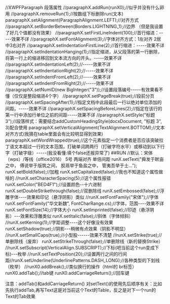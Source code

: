 //XWPFParagraph 段落属性
//paragraphX.addRun(runX0);//似乎并没有什么卵用
//paragraphX.removeRun(1);//按数组下标删除run(文本)
paragraphX.setAlignment(ParagraphAlignment.LEFT);//对齐方式
//paragraphX.setBorderBetween(Borders.LIGHTNING_1);//边界 （但是我设置了好几个值都没有效果）
//paragraphX.setFirstLineIndent(100);//首行缩进：-----效果不详
//paragraphX.setFontAlignment(3);//字体对齐方式：1左对齐 2居中3右对齐
//paragraphX.setIndentationFirstLine(2);//首行缩进：-----效果不详
//paragraphX.setIndentationHanging(1);//指定缩进，从父段落的第一行删除，将第一行上的缩进移回到文本流方向的开头。-----效果不详
//paragraphX.setIndentationLeft(2);//-----效果不详
//paragraphX.setIndentationRight(2);//-----效果不详
//paragraphX.setIndentFromLeft(2);//-----效果不详
//paragraphX.setIndentFromRight(2);//-----效果不详
//paragraphX.setNumID(new BigInteger("3"));//设置段落编号-----有效果看不懂（仅仅是整段缩进4个字）
//paragraphX.setPageBreak(true);//段前分页
//paragraphX.setSpacingAfter(1);//指定文档中此段最后一行以绝对单位添加的间距。-----效果不详
//paragraphX.setSpacingBeforeLines(2);//指定在该行的第一行中添加行单位之前的间距-----效果不详
//paragraphX.setStyle("标题 3");//段落样式：需要结合addCustomHeadingStyle(docxDocument, "标题 3", 3)配合使用
paragraphX.setVerticalAlignment(TextAlignment.BOTTOM);//文本对齐方式(我猜在table里面会有比较明显得到效果)
paragraphX.setWordWrapped(true);//这个元素指定一个消费者是否应该突破拉丁语文本超过一行的文本范围，打破单词跨两行（打破字符水平）或移动到以下行字（打破字级）-----(我没看懂:填个false还报异常了)
##RUN
//默认：宋体（wps）/等线（office2016） 5号 两端对齐 单倍间距
runX.setText("舜发于畎亩之中， 傅说举于版筑之间， 胶鬲举于鱼盐之中， 管夷吾举于士...");
runX.setBold(false);//加粗
runX.setCapitalized(false);//我也不知道这个属性做啥的
//runX.setCharacterSpacing(5);//这个属性报错
runX.setColor("BED4F1");//设置颜色--十六进制
runX.setDoubleStrikethrough(false);//双删除线
runX.setEmbossed(false);//浮雕字体----效果和印记（悬浮阴影）类似
//runX.setFontFamily("宋体");//字体
runX.setFontFamily("华文新魏", FontCharRange.cs);//字体，范围----效果不详
runX.setFontSize(14);//字体大小
runX.setImprinted(false);//印迹（悬浮阴影）---效果和浮雕类似
runX.setItalic(false);//斜体（字体倾斜）
//runX.setKerning(1);//字距调整----这个好像没有效果
runX.setShadow(true);//阴影---稍微有点效果（阴影不明显）
//runX.setSmallCaps(true);//小型股------效果不清楚
//runX.setStrike(true);//单删除线（废弃）
runX.setStrikeThrough(false);//单删除线（新的替换Strike）
//runX.setSubscript(VerticalAlign.SUBSCRIPT);//下标(吧当前这个run变成下标)---枚举
//runX.setTextPosition(20);//设置两行之间的行间距//runX.setUnderline(UnderlinePatterns.DASH_LONG);//各种类型的下划线（枚举）
//runX0.addBreak();//类似换行的操作（html的  br标签）
runX0.addTab();//tab键
runX0.addCarriageReturn();//回车键

注意：addTab()和addCarriageReturn() 对setText()的使用先后顺序有关：比如先执行addTab,再写Text这是对当前这个Text的Table，反之是对下一个run的Text的Tab效果